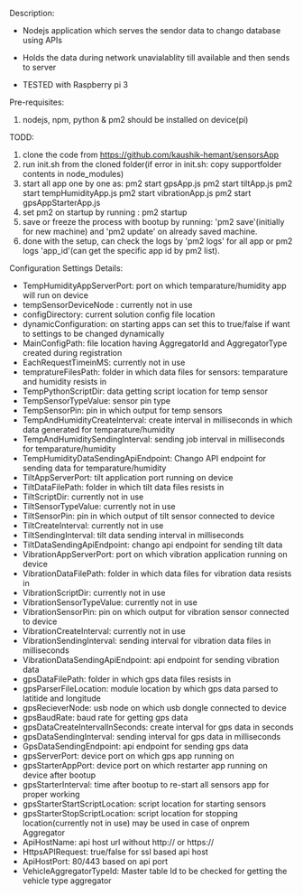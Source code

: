 Description:

- Nodejs application which serves the sendor data to chango database using APIs 
- Holds the data during network unavialablity till available and then sends to server

- TESTED with Raspberry pi 3

Pre-requisites:

1. nodejs, npm, python & pm2 should be installed on device(pi)


TODD:

1. clone the code from https://github.com/kaushik-hemant/sensorsApp
2. run init.sh from the cloned folder(if error in init.sh: copy supportfolder contents in node_modules)
3. start all app one by one as:
    pm2 start gpsApp.js
    pm2 start tiltApp.js
    pm2 start tempHumidityApp.js
    pm2 start vibrationApp.js
    pm2 start gpsAppStarterApp.js
4. set pm2 on startup by running : pm2 startup
5. save or freeze the process with bootup by running: 'pm2 save'(initially for new machine) and 'pm2 update' on          already saved machine.
6. done with the setup, can check the logs by 'pm2 logs' for all app or pm2 logs 'app_id'(can get the specific app id by pm2 list).  


Configuration Settings Details:

- TempHumidityAppServerPort: port on which temparature/humidity app will run on device
- tempSensorDeviceNode : currently not in use
- configDirectory: current solution config file location
- dynamicConfiguration: on starting apps can set this to true/false if want to settings to be changed dynamically
- MainConfigPath: file location having AggregatorId and AggregatorType created during registration
- EachRequestTimeinMS: currently not in use
- tempratureFilesPath: folder in which data files for sensors: temparature and humidity resists in
- TempPythonScriptDir: data getting script location for temp sensor
- TempSensorTypeValue: sensor pin type
- TempSensorPin: pin in which output for temp sensors
- TempAndHumidityCreateInterval: create interval in milliseconds in which data generated for temparature/humidity
- TempAndHumiditySendingInterval: sending job interval in milliseconds for temparature/humidity
- TempHumidityDataSendingApiEndpoint: Chango API endpoint for sending data for temparature/humidity
- TiltAppServerPort: tilt application port running on device
- TiltDataFilePath: folder in which tilt data files resists in
- TiltScriptDir: currently not in use
- TiltSensorTypeValue: currently not in use
- TiltSensorPin: pin in which output of tilt sensor connected to device
- TiltCreateInterval: currently not in use
- TiltSendingInterval: tilt data sending interval in milliseconds
- TiltDataSendingApiEndpoint: chango api endpoint for sending tilt data 
- VibrationAppServerPort: port on which vibration application running on device
- VibrationDataFilePath: folder in which data files for vibration data resists in 
- VibrationScriptDir: currently not in use
- VibrationSensorTypeValue: currently not in use
- VibrationSensorPin: pin on which output for vibration sensor connected to device
- VibrationCreateInterval: currently not in use
- VibrationSendingInterval: sending interval for vibration data files in milliseconds
- VibrationDataSendingApiEndpoint: api endpoint for sending vibration data
- gpsDataFilePath: folder in which gps data files resists in 
- gpsParserFileLocation: module location by which gps data parsed to latitide and longitude
- gpsRecieverNode: usb node on which usb dongle connected to device
- gpsBaudRate: baud rate for getting gps data
- gpsDataCreateIntervalInSeconds: create interval for gps data in seconds
- gpsDataSendingInterval: sending interval for gps data in milliseconds
- GpsDataSendingEndpoint: api endpoint for sending gps data
- gpsServerPort: device port on which gps app running on
- gpsStarterAppPort: device port on which restarter app running on device after bootup
- gpsStarterInterval: time after bootup to re-start all sensors app for proper working
- gpsStarterStartScriptLocation: script location for starting sensors
- gpsStarterStopScriptLocation: script location for stopping location(currently not in use) may be used in case of      onprem Aggregator
- ApiHostName: api host url without http:// or https://
- HttpsAPIRequest: true/false for ssl based api host
- ApiHostPort: 80/443 based on api port
- VehicleAggregatorTypeId: Master table Id to be checked for getting the vehicle type aggregator